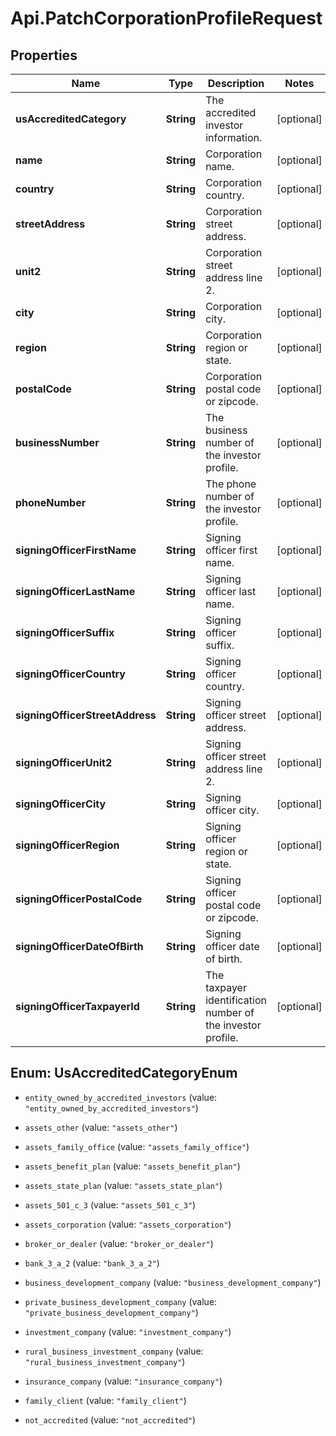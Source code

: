# Api.PatchCorporationProfileRequest

## Properties

Name | Type | Description | Notes
------------ | ------------- | ------------- | -------------
**usAccreditedCategory** | **String** | The accredited investor information. | [optional] 
**name** | **String** | Corporation name. | [optional] 
**country** | **String** | Corporation country. | [optional] 
**streetAddress** | **String** | Corporation street address. | [optional] 
**unit2** | **String** | Corporation street address line 2. | [optional] 
**city** | **String** | Corporation city. | [optional] 
**region** | **String** | Corporation region or state. | [optional] 
**postalCode** | **String** | Corporation postal code or zipcode. | [optional] 
**businessNumber** | **String** | The business number of the investor profile. | [optional] 
**phoneNumber** | **String** | The phone number of the investor profile. | [optional] 
**signingOfficerFirstName** | **String** | Signing officer first name. | [optional] 
**signingOfficerLastName** | **String** | Signing officer last name. | [optional] 
**signingOfficerSuffix** | **String** | Signing officer suffix. | [optional] 
**signingOfficerCountry** | **String** | Signing officer country. | [optional] 
**signingOfficerStreetAddress** | **String** | Signing officer street address. | [optional] 
**signingOfficerUnit2** | **String** | Signing officer street address line 2. | [optional] 
**signingOfficerCity** | **String** | Signing officer city. | [optional] 
**signingOfficerRegion** | **String** | Signing officer region or state. | [optional] 
**signingOfficerPostalCode** | **String** | Signing officer postal code or zipcode. | [optional] 
**signingOfficerDateOfBirth** | **String** | Signing officer date of birth. | [optional] 
**signingOfficerTaxpayerId** | **String** | The taxpayer identification number of the investor profile. | [optional] 



## Enum: UsAccreditedCategoryEnum


* `entity_owned_by_accredited_investors` (value: `"entity_owned_by_accredited_investors"`)

* `assets_other` (value: `"assets_other"`)

* `assets_family_office` (value: `"assets_family_office"`)

* `assets_benefit_plan` (value: `"assets_benefit_plan"`)

* `assets_state_plan` (value: `"assets_state_plan"`)

* `assets_501_c_3` (value: `"assets_501_c_3"`)

* `assets_corporation` (value: `"assets_corporation"`)

* `broker_or_dealer` (value: `"broker_or_dealer"`)

* `bank_3_a_2` (value: `"bank_3_a_2"`)

* `business_development_company` (value: `"business_development_company"`)

* `private_business_development_company` (value: `"private_business_development_company"`)

* `investment_company` (value: `"investment_company"`)

* `rural_business_investment_company` (value: `"rural_business_investment_company"`)

* `insurance_company` (value: `"insurance_company"`)

* `family_client` (value: `"family_client"`)

* `not_accredited` (value: `"not_accredited"`)




